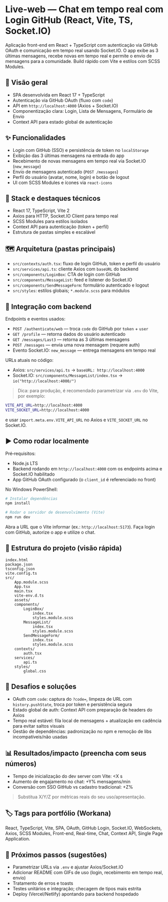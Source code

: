 # Live-web — Chat em tempo real com Login GitHub (React, Vite, TS, Socket.IO)

Aplicação front-end em React + TypeScript com autenticação via GitHub OAuth e comunicação em tempo real usando Socket.IO. O app exibe as 3 últimas mensagens, recebe novas em tempo real e permite o envio de mensagens para a comunidade. Build rápido com Vite e estilos com SCSS Modules.

## 🔎 Visão geral

- SPA desenvolvida em React 17 + TypeScript
- Autenticação via GitHub OAuth (fluxo com `code`)
- API em `http://localhost:4000` (Axios + Socket.IO)
- Componentização clara: Login, Lista de Mensagens, Formulário de Envio
- Context API para estado global de autenticação

## ✨ Funcionalidades

- Login com GitHub (SSO) e persistência de token no `localStorage`
- Exibição das 3 últimas mensagens na entrada do app
- Recebimento de novas mensagens em tempo real via Socket.IO (`new_message`)
- Envio de mensagens autenticado (`POST /messages`)
- Perfil do usuário (avatar, nome, login) e botão de logout
- UI com SCSS Modules e ícones via `react-icons`

## 🧱 Stack e destaques técnicos

- React 17, TypeScript, Vite 2
- Axios para HTTP, Socket.IO Client para tempo real
- SCSS Modules para estilos isolados
- Context API para autenticação (token + perfil)
- Estrutura de pastas simples e escalável

## 🗺️ Arquitetura (pastas principais)

- `src/contexts/auth.tsx`: fluxo de login GitHub, token e perfil do usuário
- `src/services/api.ts`: cliente Axios com `baseURL` do backend
- `src/components/LoginBox`: CTA de login com GitHub
- `src/components/MessageList`: feed e listener do Socket.IO
- `src/components/SendMessageForm`: formulário autenticado e logout
- `src/styles`: estilos globais; `*.module.scss` para módulos

## 🔌 Integração com backend

Endpoints e eventos usados:

- `POST /authenticate/web` — troca `code` do GitHub por `token` + `user`
- `GET /profile` — retorna dados do usuário autenticado
- `GET /messages/Last3` — retorna as 3 últimas mensagens
- `POST /messages` — envia uma nova mensagem (requere auth)
- Evento Socket.IO: `new_message` — entrega mensagens em tempo real

URLs atuais no código:

- Axios: `src/services/api.ts` → `baseURL: http://localhost:4000`
- Socket.IO: `src/components/MessageList/index.tsx` → `io("http://localhost:4000/")`

> Dica: para produção, é recomendado parametrizar via `.env` do Vite, por exemplo:

```bash
VITE_API_URL=http://localhost:4000
VITE_SOCKET_URL=http://localhost:4000
```

e usar `import.meta.env.VITE_API_URL` no Axios e `VITE_SOCKET_URL` no Socket.IO.

## ▶️ Como rodar localmente

Pré‑requisitos:

- Node.js LTS
- Backend rodando em `http://localhost:4000` com os endpoints acima e Socket.IO habilitado
- App GitHub OAuth configurado (o `client_id` é referenciado no front)

No Windows PowerShell:

```powershell
# Instalar dependências
npm install

# Rodar o servidor de desenvolvimento (Vite)
npm run dev
```

Abra a URL que o Vite informar (ex.: `http://localhost:5173`). Faça login com GitHub, autorize o app e utilize o chat.

## 🧩 Estrutura do projeto (visão rápida)

```
index.html
package.json
tsconfig.json
vite.config.ts
src/
	App.module.scss
	App.tsx
	main.tsx
	vite-env.d.ts
	assets/
	components/
		LoginBox/
			index.tsx
			styles.module.scss
		MessageList/
			index.tsx
			styles.module.scss
		SendMessageForm/
			index.tsx
			styles.module.scss
	contexts/
		auth.tsx
	services/
		api.ts
	styles/
		global.css
```

## 🧠 Desafios e soluções

- OAuth com `code`: captura do `?code=`, limpeza de URL com `history.pushState`, troca por token e persistência segura
- Estado global de auth: Context API com preparação de headers do Axios
- Tempo real estável: fila local de mensagens + atualização em cadência para evitar saltos visuais
- Gestão de dependências: padronização no npm e remoção de libs incompatíveis/não usadas

## 📊 Resultados/impacto (preencha com seus números)

- Tempo de inicialização do dev server com Vite: <X s
- Aumento de engajamento no chat: +Y% mensagens/min
- Conversão com SSO GitHub vs cadastro tradicional: +Z%

> Substitua X/Y/Z por métricas reais do seu uso/apresentação.

## 🏷️ Tags para portfólio (Workana)

React, TypeScript, Vite, SPA, OAuth, GitHub Login, Socket.IO, WebSockets, Axios, SCSS Modules, Front-end, Real-time, Chat, Context API, Single Page Application.

## 📌 Próximos passos (sugestões)

- Parametrizar URLs via `.env` e ajustar Axios/Socket.IO
- Adicionar README com GIFs de uso (login, recebimento em tempo real, envio)
- Tratamento de erros e toasts
- Testes unitários e integração; checagem de tipos mais estrita
- Deploy (Vercel/Netlify) apontando para backend hospedado

